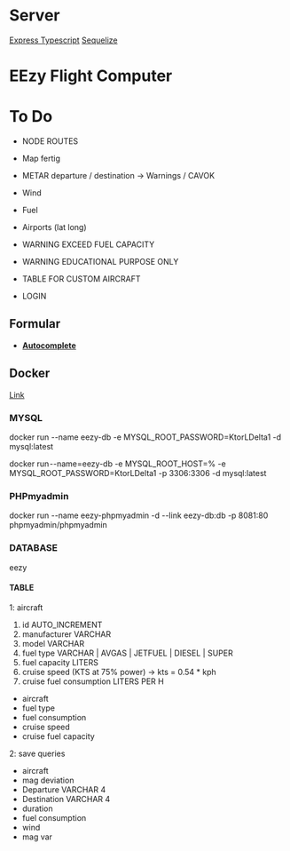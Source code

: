 # Server

[Express Typescript](https://blog.logrocket.com/how-to-set-up-node-typescript-express/)
[Sequelize](https://sequelize.org/docs/v6/getting-started/)

# EEzy Flight Computer

# To Do

- NODE ROUTES

- Map fertig
- METAR departure / destination -> Warnings / CAVOK
- Wind
- Fuel
- Airports (lat long)
- WARNING EXCEED FUEL CAPACITY
- WARNING EDUCATIONAL PURPOSE ONLY

- TABLE FOR CUSTOM AIRCRAFT
- LOGIN

## Formular

- [**Autocomplete**](https://mui.com/material-ui/react-autocomplete/)

## Docker

[Link](https://migueldoctor.medium.com/run-mysql-phpmyadmin-locally-in-3-steps-using-docker-74eb735fa1fc)

### MYSQL

docker run --name eezy-db -e MYSQL_ROOT_PASSWORD=KtorLDelta1 -d mysql:latest

docker run --name=eezy-db -e MYSQL_ROOT_HOST=% -e MYSQL_ROOT_PASSWORD=KtorLDelta1 -p 3306:3306 -d mysql:latest

### PHPmyadmin

docker run --name eezy-phpmyadmin -d --link eezy-db:db -p 8081:80 phpmyadmin/phpmyadmin

### DATABASE

eezy

#### TABLE

1: aircraft

1. id AUTO_INCREMENT
2. manufacturer VARCHAR
3. model VARCHAR
4. fuel type VARCHAR | AVGAS | JETFUEL | DIESEL | SUPER
5. fuel capacity LITERS
6. cruise speed (KTS at 75% power) -> kts = 0.54 \* kph
7. cruise fuel consumption LITERS PER H

- aircraft
- fuel type
- fuel consumption
- cruise speed
- cruise fuel capacity

2: save queries

- aircraft
- mag deviation
- Departure VARCHAR 4
- Destination VARCHAR 4
- duration
- fuel consumption
- wind
- mag var
